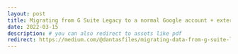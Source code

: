 ```yaml
---
layout: post
title: Migrating from G Suite Legacy to a normal Google account + external email service
date: 2022-03-15
description: # you can also redirect to assets like pdf
redirect: https://medium.com/@dantasfiles/migrating-data-from-g-suite-legacy-to-a-normal-google-account-52382ae22f50
---
```

